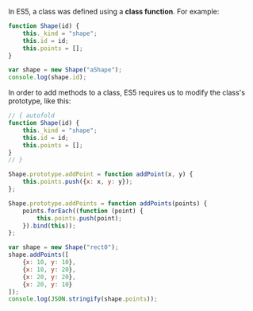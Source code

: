 In ES5, a class was defined using a **class function**. For example:

```javascript runnable
function Shape(id) {
    this._kind = "shape";
    this.id = id;
    this.points = [];
}

var shape = new Shape("aShape");
console.log(shape.id);
```

In order to add methods to a class, ES5 requires us to modify the class's prototype, like this:

```javascript runnable
// { autofold
function Shape(id) {
    this._kind = "shape";
    this.id = id;
    this.points = [];
}
// }

Shape.prototype.addPoint = function addPoint(x, y) {
    this.points.push({x: x, y: y});
};

Shape.prototype.addPoints = function addPoints(points) {
    points.forEach((function (point) {
        this.points.push(point);
    }).bind(this));
};

var shape = new Shape("rect0");
shape.addPoints([
    {x: 10, y: 10},
    {x: 10, y: 20},
    {x: 20, y: 20},
    {x: 20, y: 10}
]);
console.log(JSON.stringify(shape.points));
```

